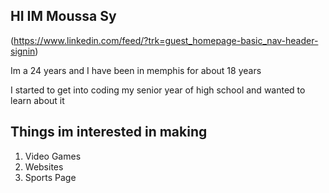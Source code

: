  ## HI IM Moussa Sy
 (https://www.linkedin.com/feed/?trk=guest_homepage-basic_nav-header-signin)
 
 Im a 24 years and I have been in memphis for about 18 years

I started to get into coding my senior year of high school and wanted to learn about it 



 ##   Things im interested in making

<ol> 
  <li> Video Games</li>
  <li>Websites</li>
   <li>Sports Page</li>
   <ol>
